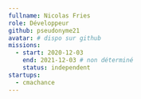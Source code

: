 ```yaml
---
fullname: Nicolas Fries
role: Développeur
github: pseudonyme21
avatar: # dispo sur github
missions:
  - start: 2020-12-03
    end: 2021-12-03 # non déterminé
    status: independent
startups:
  - cmachance
---
```

